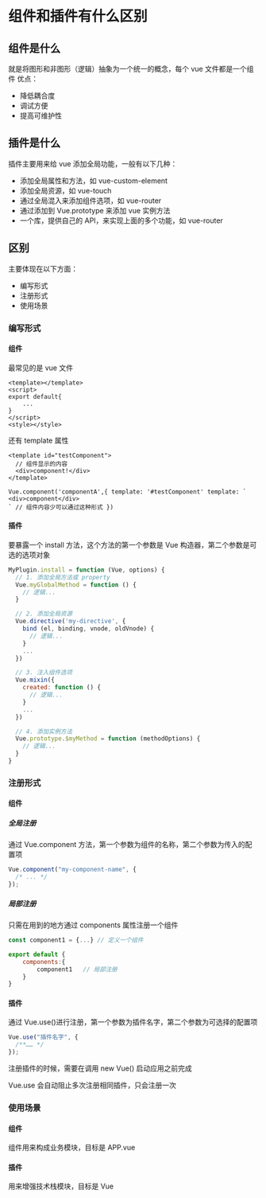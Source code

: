 # 组件和插件有什么区别

## 组件是什么

就是将图形和非图形（逻辑）抽象为一个统一的概念，每个 vue 文件都是一个组件
优点：

- 降低耦合度
- 调试方便
- 提高可维护性

## 插件是什么

插件主要用来给 vue 添加全局功能，一般有以下几种：

- 添加全局属性和方法，如 vue-custom-element
- 添加全局资源，如 vue-touch
- 通过全局混入来添加组件选项，如 vue-router
- 通过添加到 Vue.prototype 来添加 vue 实例方法
- 一个库，提供自己的 API，来实现上面的多个功能，如 vue-router

## 区别

主要体现在以下方面：

- 编写形式
- 注册形式
- 使用场景

### 编写形式

#### 组件

最常见的是 vue 文件

```vue
<template></template>
<script>
export default{
    ...
}
</script>
<style></style>
```

还有 template 属性

```vue
<template id="testComponent">
  // 组件显示的内容
  <div>component!</div>
</template>

Vue.component('componentA',{ template: '#testComponent' template: `
<div>component</div>
` // 组件内容少可以通过这种形式 })
```

#### 插件

要暴露一个 install 方法，这个方法的第一个参数是 Vue 构造器，第二个参数是可选的选项对象

```js
MyPlugin.install = function (Vue, options) {
  // 1. 添加全局方法或 property
  Vue.myGlobalMethod = function () {
    // 逻辑...
  }

  // 2. 添加全局资源
  Vue.directive('my-directive', {
    bind (el, binding, vnode, oldVnode) {
      // 逻辑...
    }
    ...
  })

  // 3. 注入组件选项
  Vue.mixin({
    created: function () {
      // 逻辑...
    }
    ...
  })

  // 4. 添加实例方法
  Vue.prototype.$myMethod = function (methodOptions) {
    // 逻辑...
  }
}
```

### 注册形式

#### 组件

##### 全局注册

通过 Vue.component 方法，第一个参数为组件的名称，第二个参数为传入的配置项

```js
Vue.component("my-component-name", {
  /* ... */
});
```

##### 局部注册

只需在用到的地方通过 components 属性注册一个组件

```js
const component1 = {...} // 定义一个组件

export default {
	components:{
		component1   // 局部注册
	}
}
```

#### 插件

通过 Vue.use()进行注册，第一个参数为插件名字，第二个参数为可选择的配置项

```js
Vue.use("插件名字", {
  /**…… */
});
```

注册插件的时候，需要在调用 new Vue() 启动应用之前完成

Vue.use 会自动阻止多次注册相同插件，只会注册一次

### 使用场景

#### 组件

组件用来构成业务模块，目标是 APP.vue

#### 插件

用来增强技术栈模块，目标是 Vue
